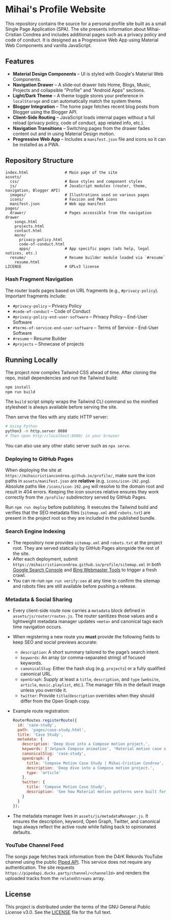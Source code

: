 # Mihai's Profile Website

This repository contains the source for a personal profile site built as a small Single Page Application (SPA). The site presents information about Mihai-Cristian Condrea and includes additional pages such as a privacy policy and code of conduct. It is designed as a Progressive Web App using Material Web Components and vanilla JavaScript.

## Features

- **Material Design Components** – UI is styled with Google's Material Web Components.
- **Navigation Drawer** – A slide‑out drawer lists Home, Blogs, Music, Projects and collapsible "Profile" and "Android Apps" sections.
- **Light/Dark Theme** – A theme toggle stores your preference in `localStorage` and can automatically match the system theme.
- **Blogger Integration** – The home page fetches recent blog posts from Blogger using the Blogger API.
- **Client‑Side Routing** – JavaScript loads internal pages without a full reload (privacy policy, code of conduct, app related info, etc.).
- **Navigation Transitions** – Switching pages from the drawer fades content out
  and in using Material Design motion.
- **Progressive Web App** – Includes a `manifest.json` file and icons so it can be installed as a PWA.

## Repository Structure

```
index.html                # Main page of the site
assets/
  css/                    # Base styles and component styles
  js/                     # JavaScript modules (router, theme, navigation, Blogger API)
  images/                 # Illustrations used on various pages
  icons/                  # Favicon and PWA icons
  manifest.json           # Web app manifest
pages/
  drawer/                 # Pages accessible from the navigation drawer
    songs.html
    projects.html
    contact.html
    more/
      privacy-policy.html
      code-of-conduct.html
      apps/               # App specific pages (ads help, legal notices, etc.)
  resume/                 # Resume builder module loaded via `#resume`
    resume.html
LICENSE                   # GPLv3 license
```

### Hash Fragment Navigation

The router loads pages based on URL fragments (e.g., `#privacy-policy`). Important fragments include:

- `#privacy-policy` – Privacy Policy
- `#code-of-conduct` – Code of Conduct
- `#privacy-policy-end-user-software` – Privacy Policy – End-User Software
- `#terms-of-service-end-user-software` – Terms of Service – End-User Software
- `#resume` – Resume Builder
- `#projects` – Showcase of projects

## Running Locally

The project now compiles Tailwind CSS ahead of time. After cloning the repo, install dependencies and run the Tailwind build:

```bash
npm install
npm run build
```

The `build` script simply wraps the Tailwind CLI command so the minified stylesheet is always available before serving the site.

Then serve the files with any static HTTP server:

```bash
# Using Python
python3 -m http.server 8080
# Then open http://localhost:8080/ in your browser
```

You can also use any other static server such as `npx serve`.

### Deploying to GitHub Pages

When deploying the site at
`https://mihaicristiancondrea.github.io/profile/`, make sure the icon
paths in `assets/manifest.json` are **relative** (e.g.
`icons/icon-192.png`). Absolute paths like `/icons/icon-192.png` will
resolve to the domain root and result in 404 errors. Keeping the icon
sources relative ensures they work correctly from the `/profile/`
subdirectory served by GitHub Pages.

Run `npm run deploy` before publishing. It executes the Tailwind build and
verifies that the SEO metadata files (`sitemap.xml` and `robots.txt`) are present
in the project root so they are included in the published bundle.

### Search Engine Indexing

- The repository now provides `sitemap.xml` and `robots.txt` at the project root.
  They are served statically by GitHub Pages alongside the rest of the site.
- After each deployment, submit `https://mihaicristiancondrea.github.io/profile/sitemap.xml`
  in both [Google Search Console](https://search.google.com/search-console/about) and
  [Bing Webmaster Tools](https://www.bing.com/webmasters/about) to trigger a fresh crawl.
- You can re-run `npm run verify:seo` at any time to confirm the sitemap and robots files
  are still available before pushing a release.

### Metadata & Social Sharing

- Every client-side route now carries a `metadata` block defined in
  `assets/js/router/routes.js`. The router sanitizes those values and
  a lightweight metadata manager updates `<meta>` and canonical tags each
  time navigation occurs.
- When registering a new route you **must** provide the following fields to
  keep SEO and social previews accurate:
  - `description`: A short summary tailored to the page’s search intent.
  - `keywords`: An array (or comma-separated string) of focused keywords.
  - `canonicalSlug`: Either the hash slug (e.g. `projects`) or a fully
    qualified canonical URL.
  - `openGraph`: Supply at least a `title`, `description`, and `type`
    (`website`, `article`, `music.playlist`, etc.). The manager fills in the
    default image unless you override it.
  - `twitter`: Provide `title`/`description` overrides when they should differ
    from the Open Graph copy.
- Example route registration:

  ```js
  RouterRoutes.registerRoute({
    id: 'case-study',
    path: 'pages/case-study.html',
    title: 'Case Study',
    metadata: {
      description: 'Deep dive into a Compose motion project.',
      keywords: ['Jetpack Compose animation', 'Material motion case study'],
      canonicalSlug: 'case-study',
      openGraph: {
        title: 'Compose Motion Case Study | Mihai-Cristian Condrea',
        description: 'Deep dive into a Compose motion project.',
        type: 'article'
      },
      twitter: {
        title: 'Compose Motion Case Study',
        description: 'See how Material motion patterns were built for Android.'
      }
    }
  });
  ```

- The metadata manager lives in `assets/js/metadataManager.js`. It ensures
  the description, keyword, Open Graph, Twitter, and canonical tags always
  reflect the active route while falling back to opinionated defaults.

### YouTube Channel Feed

The songs page fetches track information from the D4rK Rekords YouTube channel
using the public [Piped API](https://github.com/TeamPiped/Piped). This service
does not require any authentication. The site requests
`https://pipedapi.ducks.party/channel/<channelId>` and renders the uploaded
tracks from the `relatedStreams` array.

## License

This project is distributed under the terms of the GNU General Public License v3.0. See the [LICENSE](LICENSE) file for the full text.

